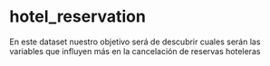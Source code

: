 # hotel_reservation
En este dataset nuestro objetivo será de descubrir cuales serán las variables que influyen más en la cancelación de reservas hoteleras

